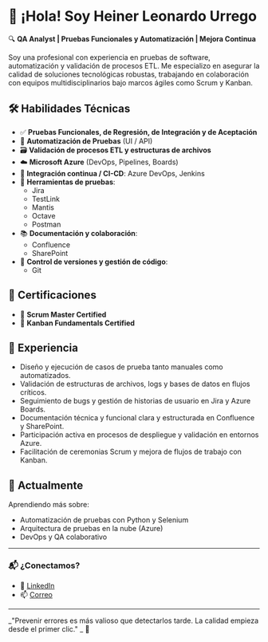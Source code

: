 #  👋 ¡Hola! Soy Heiner Leonardo Urrego

🔍 **QA Analyst | Pruebas Funcionales y Automatización | Mejora Continua**

Soy una profesional con experiencia en pruebas de software, automatización y validación de procesos ETL. Me especializo en asegurar la calidad de soluciones tecnológicas robustas, trabajando en colaboración con equipos multidisciplinarios bajo marcos ágiles como Scrum y Kanban.

## 🛠️ Habilidades Técnicas

- ✅ **Pruebas Funcionales, de Regresión, de Integración y de Aceptación**
- 🤖 **Automatización de Pruebas** (UI / API)
- 🗃️ **Validación de procesos ETL y estructuras de archivos**
- ☁️ **Microsoft Azure** (DevOps, Pipelines, Boards)
- 🔄 **Integración continua / CI-CD**: Azure DevOps, Jenkins
- 🧪 **Herramientas de pruebas**:
  - Jira
  - TestLink
  - Mantis
  - Octave
  - Postman
- 📚 **Documentación y colaboración**:
  - Confluence
  - SharePoint
- 🔐 **Control de versiones y gestión de código**:
  - Git

## 📜 Certificaciones

- 🧾 **Scrum Master Certified**
- 🧾 **Kanban Fundamentals Certified**

## 💼 Experiencia

- Diseño y ejecución de casos de prueba tanto manuales como automatizados.
- Validación de estructuras de archivos, logs y bases de datos en flujos críticos.
- Seguimiento de bugs y gestión de historias de usuario en Jira y Azure Boards.
- Documentación técnica y funcional clara y estructurada en Confluence y SharePoint.
- Participación activa en procesos de despliegue y validación en entornos Azure.
- Facilitación de ceremonias Scrum y mejora de flujos de trabajo con Kanban.

## 🌱 Actualmente

Aprendiendo más sobre:
- Automatización de pruebas con Python y Selenium
- Arquitectura de pruebas en la nube (Azure)
- DevOps y QA colaborativo

---

### 📬 ¿Conectamos?

- 💼 [LinkedIn](www.linkedin.com/in/heiner-urrego-gonzalez)
- 📫 [Correo](h.leonardo321@gmail.com)

---

_"Prevenir errores es más valioso que detectarlos tarde. La calidad empieza desde el primer clic." _ 🧩
